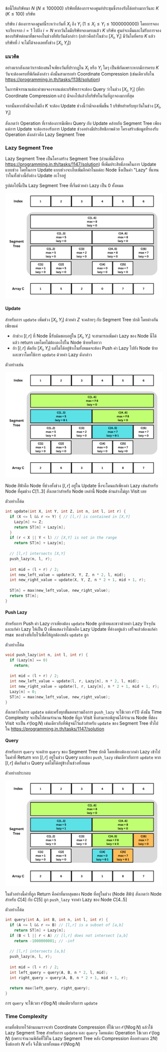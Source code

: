 ข้อนี้ให้บริษัทมา $N$ $(N\leq100000)$ บริษัทที่ต้องการจองศูนย์ประชุมซึ่งรองรับได้อย่างมากวันละ $K$ $(K\leq100)$ บริษัท

บริษัท $i$ ต้องการจองศูนย์นี้ระหว่างวันที่ $X_i$ ถึง $Y_i$ $(1\leq X_i\leq Y_i\leq 1000000000)$ โดยการจองจะเรียงจาก $i=1$ ไปถึง $i=N$ หากวันใดมีบริษัทจองครบแล้ว $K$ บริษัท ศูนย์จะเต็มและไม่รับการจองของบริษัทต่อมาที่ขอจองในช่วงที่ทับวันดังกล่าว (กล่าวคือถ้าในช่วง $[X_i,Y_i]$ มีวันใดที่ครบ $K$ แล้วบริษัทที่ $i$ จะไม่ได้จองเลยทั้งช่วง $[X_i,Y_i]$)

### แนวคิด

อย่างแรกสังเกตว่าเราต้องสนใจเพียงวันที่ปรากฎใน $X_i$ หรือ $Y_i$ ใดๆ เป็นพิกัดเพราะหากมีการครบ $K$ วันจะต้องครบที่พิกัดดังกล่าว ดังนั้นสามารถทำ Coordinate Compression (เช่นเดียวกับใน https://programming.in.th/tasks/1138/solution)

ในการพิจารณาแต่ละคำขอจองจากแต่ละบริษัทเราจะต้อง Query ว่าในช่วง $[X_i,Y_i]$ (ที่ทำ Coordinate Compression แล้ว) มีจองไปแล้วกี่บริษัทในวันที่ถูกจองมากที่สุด 

จากนั้นหากยังมีจองไม่ถึง $K$ จะต้อง Update ช่วงนี้ว่ามีจองเพิ่มขึ้น 1 บริษัทสำหรับทุกวันในช่วง $[X_i,Y_i]$

สังเกตว่า Operation ที่เราต้องการมีเพียง Query กับ Update คล้ายกับ Segment Tree เพียงแต่การ Update จะต้องรองรับการ Update ช่วงอย่างมีประสิทธิภาพด้วย โครงสร้างข้อมูลที่รองรับ Operation ดังกล่าวคือ Lazy Segment Tree 

### Lazy Segment Tree

Lazy Segment Tree เป็นโครงสร้าง Segment Tree (อ่านเพิ่มได้จาก https://programming.in.th/tasks/1147/solution) ที่เพิ่มประสิทธิ์ภาพในการ Update แบบช่วง โดยในการ Update แบบช่วงจะเก็บเพิ่มอีกค่าในแต่ละ Node ซึ่งเป็นค่า "Lazy" ที่แทนว่าในทั้งช่วงนี้ยังค้าง Update อะไรอยู่

รูปต่อไปนี้เป็น Lazy Segment Tree ที่เริ่มด้วยค่า Lazy เป็น 0 ทั้งหมด

![](../media/1142/0.png)

#### Update

สำหรับการ `update` เพิ่มช่วง $[X_i,Y_i]$ ด้วยค่า $Z$ จะคล้ายๆ กับ Segment Tree ปกติ โดยต่างกันเพียงแค่
- ถ้าช่วง $[l,r]$ ที่ Node นี้รับผิดชอบอยู่ใน $[X_i, Y_i]$ จะสามารถเพิ่มค่า Lazy ของ Node นี้ได้แล้ว return เลยโดยไม่ต้องลงไปใน Node ซ้ายหรือยวา
- ถ้า $[l,r]$ ตัดกับ $[X_i, Y_i]$ แต่ไม่ได้อยู่ข้างในทั้งหมดจะต้อง Push ค่า Lazy ไปยัง Node ซ้ายและขวาโดยใช้การ `update` ด้วยค่า Lazy ดังกล่าว

ตัวอย่างเช่น

![](../media/1142/1.png)

Node สีฟ้าคือ Node ที่ช่วงทั้งช่วง $[l,r]$ อยู่ใน Update ซึ่งจะโดนแก้เพียงค่า Lazy เช่นสำหรับ Node ที่คุมช่วง $C[1..3]$ สังเกตว่าสำหรับ Node เหล่านี้ Node ด้านล่างไม่ถูก Visit เลย

ตัวอย่างโค้ด

```cpp
int update(int X, int Y, int Z, int n, int l, int r) {
  if (X <= l && r <= Y) { // [l,r] is contained in [X,Y]
    Lazy[n] += Z;
    return ST[n] + Lazy[n];
  }
  if (r < X || Y < l) // [X,Y] is not in the range
    return ST[n] + Lazy[n];

  // [l,r] intersects [X,Y]
  push_lazy(n, l, r);

  int mid = (l + r) / 2;
  int new_left_value = update(X, Y, Z, n * 2, l, mid);
  int new_right_value = update(X, Y, Z, n * 2 + 1, mid + 1, r);

  ST[n] = max(new_left_value, new_right_value);
  return ST[n];
}
```

#### Push Lazy
สำหรับการ Push ค่า Lazy เราเพียงต้อง `update` Node ลูกซ้ายและขวาด้วยค่า Lazy ปัจจุบัน และแก้ค่า Lazy ให้เป็น $0$ เพื่อแสดงว่าไม่เหลือ Lazy Update ที่ค้างอยู่แล้ว เสร็จแล้วต้องแก้ค่า $\max$ ของช่วงที่เก็บไว้เพื่อให้ถูกต้องหลัง `update` ลูก

ตัวอย่างโค้ด

```cpp
void push_lazy(int n, int l, int r) {
  if (Lazy[n] == 0)
    return;

  int mid = (l + r) / 2;
  int new_left_value = update(l, r, Lazy[n], n * 2, l, mid);
  int new_right_value = update(l, r, Lazy[n], n * 2 + 1, mid + 1, r);
  Lazy[n] = 0;
  ST[n] = max(new_left_value, new_right_value);
}
```

สังเกตว่าในการ `update` แต่ละครั้งทุกขั้นตอนรวมถึงการ `push_lazy` จะใช้เวลา $\mathcal{O}(1)$ ดังนั้น Time Complexity จะเป็นไปตามจำนวน Node ที่ถูก Visit ซึ่งสามารถพิสูจน์ได้จำนวน Node ที่ต้อง Visit จะเป็น $\mathcal{O}(\log N)$ เช่นเดียวกับที่พิสูจน์ไว้แล้วสำหรับ `update` ของ Segment Tree ทั่วไปใน https://programming.in.th/tasks/1147/solution

#### Query

สำหรับการ `query` จะคล้าย `query` ของ Segment Tree ปกติ โดยเพียงต้องบวกค่า Lazy เข้าไปในค่าที่ Return หาก $[l,r]$ อยู่ในช่วง Query และต้อง `push_lazy` เช่นเดียวกับการ `update` หาก $[l,r]$ ตัดกันช่วง Query แต่ไม่ได้อยู่ข้างในช่วงทั้งหมด

ตัวอย่างประกอบ

![](../media/1142/2.png)

ในตัวอย่างนี้ค่าที่ถูก Return คือค่าที่มากสุดของ Node ที่อยู่ในช่วง (Node สีฟ้า) สังเกตว่า Node สำหรับ $C[4]$ กับ $C[5]$ ถูก `push_lazy` จากค่า Lazy ของ Node $C[4..5]$ 

ตัวอย่างโค้ด
```cpp
int query(int A, int B, int n, int l, int r) {
  if (A <= l && r <= B) // [l,r] is a subset of [a,b]
    return ST[n] + Lazy[n];
  if (B < l || r < A) // [l,r] does not intersect [a,b]
    return -1000000001; // -inf

  // [l,r] intersects [a,b]
  push_lazy(n, l, r);

  int mid = (l + r) / 2;
  int left_query = query(A, B, n * 2, l, mid);
  int right_query = query(A, B, n * 2 + 1, mid + 1, r);

  return max(left_query, right_query);
}
```
การ `query` จะใช้เวลา $\mathcal{O}(\log N)$ เช่นเดียวกับการ `update`

### Time Complexity

ตามที่อธิบายไว้ด้านบนเราจะทำ Coordinate Compression ที่ใช้เวลา $\mathcal{O}(N\log N)$ แล้วใช้ Lazy Segment Tree สำหรับการ `update` และ `query` โดยแต่ละ Operation ใช้เวลา $\mathcal{O}(\log N)$ (เพราะจำนวนพิกัดที่ใช้ใน Lazy Segment Tree หลัง Compression คืออย่างมาก $2N$) ซึ่งต้องทำ $N$ ครั้ง จึงใช้เวลาทั้งหมด $\mathcal{O}(N\log N)$ 
